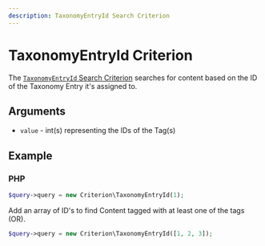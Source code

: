 ```yaml
---
description: TaxonomyEntryId Search Criterion
---
```


# TaxonomyEntryId Criterion

The [`TaxonomyEntryId` Search Criterion](../../api/php_api/php_api_reference/classes/Ibexa-Contracts-Taxonomy-Search-Query-Criterion-TaxonomyEntryId.html) searches for content based on the ID of the Taxonomy Entry it's assigned to.

## Arguments

- `value` - int(s) representing the IDs of the Tag(s)

## Example

### PHP

``` php
$query->query = new Criterion\TaxonomyEntryId(1);
```

Add an array of ID's to find Content tagged with at least one of the tags (OR).

```php
$query->query = new Criterion\TaxonomyEntryId([1, 2, 3]);
```

